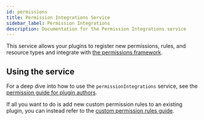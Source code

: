 ```yaml
---
id: permissions
title: Permission Integrations Service
sidebar_label: Permission Integrations
description: Documentation for the Permission Integrations service
---
```


This service allows your plugins to register new permissions, rules, and resource types and integrate with [the permissions framework](../../permissions/overview.md).

## Using the service

For a deep dive into how to use the `permissionIntegrations` service, see the [permission guide for plugin authors](../../permissions/plugin-authors/01-setup.md).

If all you want to do is add new custom permission rules to an existing plugin, you can instead refer to the [custom permission rules guide](../../permissions/custom-rules.md).
